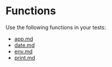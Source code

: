 # Functions #

Use the following functions in your tests:

- [app.md](/docs/app.md)
- [date.md](/docs/date.md)
- [env.md](/docs/env.md)
- [print.md](/docs/print.md)
